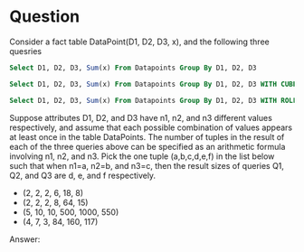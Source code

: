 # Question

Consider a fact table DataPoint(D1, D2, D3, x), and the following three quesries

```sql
Select D1, D2, D3, Sum(x) From Datapoints Group By D1, D2, D3
```

```sql
Select D1, D2, D3, Sum(x) From Datapoints Group By D1, D2, D3 WITH CUBE
```

```sql
Select D1, D2, D3, Sum(x) From Datapoints Group By D1, D2, D3 WITH ROLLUP
```

Suppose attributes D1, D2, and D3 have n1, n2, and n3 different values respectively, and assume that each possible combination of values appears at least once in the table DataPoints. The number of tuples in the result of each of the three queries above can be specified as an arithmetic formula involving n1, n2, and n3. Pick the one tuple (a,b,c,d,e,f) in the list below such that when n1=a, n2=b, and n3=c, then the result sizes of queries Q1, Q2, and Q3 are d, e, and f respectively.

+ (2, 2, 2, 6, 18, 8)
+ (2, 2, 2, 8, 64, 15)
+ (5, 10, 10, 500, 1000, 550)
+ (4, 7, 3, 84, 160, 117)

Answer: 